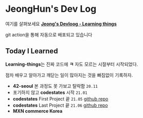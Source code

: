 # JeongHun's Dev Log

여기를 살펴보세요 **[Jeong's Devloog - Learning things](https://jeonghun-project.github.io/Learning-things)**

git action을 통해 자동으로 배포되고 있습니다

## Today I Learned

**Learning-things**는 진짜 코드에 **ㅋ** 자도 모르는 시절부터 시작되었다.

점차 배우고 알아가고 깨닫는 일이 많아지는 것을 빠짐없이 기록하자.

- **42-seoul** 본 과정도 못 가보고 탈락함 `20.11`
- 포기하지 않고 **codestates** 시작 `21.01`
- **codestates** First Project 끝 `21.05` [github repo](https://github.com/codestates/Phovis-client)
- **codestates** Last Project 끝 `21.06` [github repo](https://github.com/codestates/picaff-client)
- **MXN commerce Korea**
